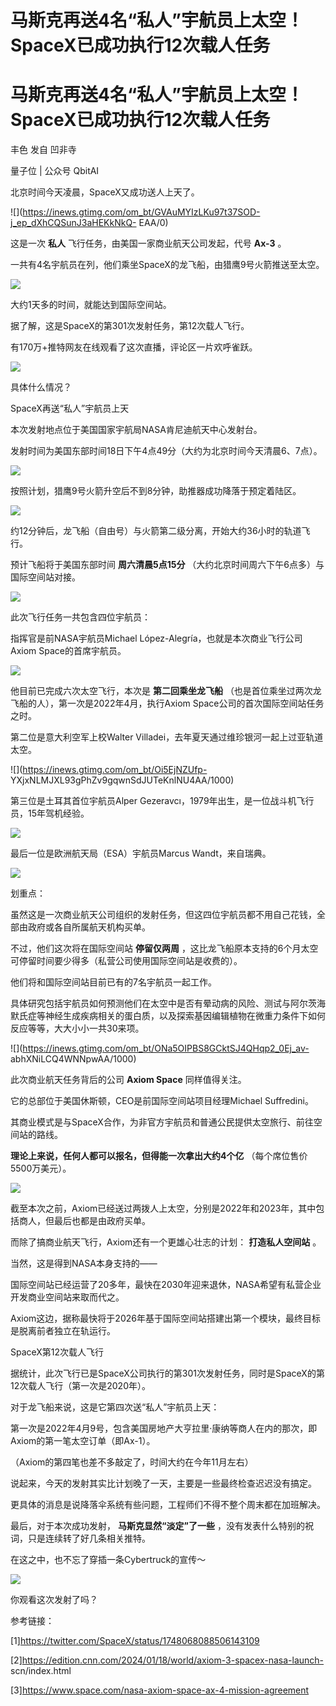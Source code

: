 # 马斯克再送4名“私人”宇航员上太空！SpaceX已成功执行12次载人任务

# 马斯克再送4名“私人”宇航员上太空！SpaceX已成功执行12次载人任务

丰色 发自 凹非寺

量子位 | 公众号 QbitAI

北京时间今天凌晨，SpaceX又成功送人上天了。

![](https://inews.gtimg.com/om_bt/GVAuMYIzLKu97t37SOD-j_ep_dXhCQSunJ3aHEKkNkQ-
EAA/0)

这是一次 **私人** 飞行任务，由美国一家商业航天公司发起，代号 **Ax-3** 。

一共有4名宇航员在列，他们乘坐SpaceX的龙飞船，由猎鹰9号火箭推送至太空。

![](https://inews.gtimg.com/om_bt/O2KbzEtmUdhcvx2jlSGpcYtTbi_fQq9iKWFdn0Izdf6CQAA/1000)

大约1天多的时间，就能达到国际空间站。

据了解，这是SpaceX的第301次发射任务，第12次载人飞行。

有170万+推特网友在线观看了这次直播，评论区一片欢呼雀跃。

![](https://inews.gtimg.com/om_bt/OsVXWEXDB2_DKrVPlQ3WezKgye8My7CekrWJSBJ45UKlkAA/1000)

具体什么情况？

SpaceX再送“私人”宇航员上天

本次发射地点位于美国国家宇航局NASA肯尼迪航天中心发射台。

发射时间为美国东部时间18日下午4点49分（大约为北京时间今天清晨6、7点）。

![](https://inews.gtimg.com/om_bt/OsQDUYtV3Zoeevs7XrVt_jcneS7rEIu3Gq0J2cN6xJcP8AA/1000)

按照计划，猎鹰9号火箭升空后不到8分钟，助推器成功降落于预定着陆区。

![](https://inews.gtimg.com/om_bt/OOGFOy2z2ApcThQgxMslem7Uqnu0r1Ubxpn2YSHdHKs0sAA/1000)

约12分钟后，龙飞船（自由号）与火箭第二级分离，开始大约36小时的轨道飞行。

预计飞船将于美国东部时间 **周六清晨5点15分** （大约北京时间周六下午6点多）与国际空间站对接。

![](https://inews.gtimg.com/om_bt/Oy8XbKhbDyFIUENKgjYcGwipsjuwyUB5wvvFnjvWfR5cYAA/1000)

此次飞行任务一共包含四位宇航员：

指挥官是前NASA宇航员Michael López-Alegría，也就是本次商业飞行公司Axiom Space的首席宇航员。

![](https://inews.gtimg.com/om_bt/OyTqRr4JsZRKWCUZcMdsG_rNjESReXCJ476cNTXGSWtj8AA/1000)

他目前已完成六次太空飞行，本次是 **第二回乘坐龙飞船** （也是首位乘坐过两次龙飞船的人），第一次是2022年4月，执行Axiom
Space公司的首次国际空间站任务之时。

第二位是意大利空军上校Walter Villadei，去年夏天通过维珍银河一起上过亚轨道太空。

![](https://inews.gtimg.com/om_bt/Oi5EjNZUfp-
YXjxNLMJXL93gPhZv9gqwnSdJUTeKnlNU4AA/1000)

第三位是土耳其首位宇航员Alper Gezeravcı，1979年出生，是一位战斗机飞行员，15年驾机经验。

![](https://inews.gtimg.com/om_bt/OzlKOYsiER9ALGnBHOiz59Uo6458QDw0cbXy0Ugz5uQAUAA/1000)

最后一位是欧洲航天局（ESA）宇航员Marcus Wandt，来自瑞典。

![](https://inews.gtimg.com/om_bt/ObDrvZmPJU2QxFe721IRGwRBth3-kpM2Epr8UpC1CXsIMAA/1000)

划重点：

虽然这是一次商业航天公司组织的发射任务，但这四位宇航员都不用自己花钱，全部由政府或各自所属航天机构买单。

不过，他们这次将在国际空间站 **停留仅两周** ，这比龙飞船原本支持的6个月太空可停留时间要少得多（私营公司使用国际空间站是收费的）。

他们将和国际空间站目前已有的7名宇航员一起工作。

具体研究包括宇航员如何预测他们在太空中是否有晕动病的风险、测试与阿尔茨海默氏症等神经生成疾病相关的蛋白质，以及探索基因编辑植物在微重力条件下如何反应等等，大大小小一共30来项。

![](https://inews.gtimg.com/om_bt/ONa5OIPBS8GCktSJ4QHqp2_0Ej_av-
abhXNiLCQ4WNNpwAA/1000)

此次商业航天任务背后的公司 **Axiom Space** 同样值得关注。

它的总部位于美国休斯顿，CEO是前国际空间站项目经理Michael Suffredini。

其商业模式是与SpaceX合作，为非官方宇航员和普通公民提供太空旅行、前往空间站的路线。

**理论上来说，任何人都可以报名，但得能一次拿出大约4个亿** （每个席位售价5500万美元）。

![](https://inews.gtimg.com/om_bt/OjU2sbCtfGQM6VvLusQNIOt4Xyt0QCUmbHS3g5j4lOq8MAA/1000)

截至本次之前，Axiom已经送过两拨人上太空，分别是2022年和2023年，其中包括商人，但最后也都是由政府买单。

而除了搞商业航天飞行，Axiom还有一个更雄心壮志的计划： **打造私人空间站** 。

当然，这是得到NASA本身支持的——

国际空间站已经运营了20多年，最快在2030年迎来退休，NASA希望有私营企业开发商业空间站来取而代之。

Axiom这边，据称最快将于2026年基于国际空间站搭建出第一个模块，最终目标是脱离前者独立在轨运行。

SpaceX第12次载人飞行

据统计，此次飞行已是SpaceX公司执行的第301次发射任务，同时是SpaceX的第12次载人飞行（第一次是2020年）。

对于龙飞船来说，这是它第四次送“私人”宇航员上天：

第一次是2022年4月9号，包含美国房地产大亨拉里·康纳等商人在内的那次，即Axiom的第一笔太空订单（即Ax-1）。

（Axiom的第四笔也差不多敲定了，时间大约在今年11月左右）

说起来，今天的发射其实比计划晚了一天，主要是一些最终检查迟迟没有搞定。

更具体的消息是说降落伞系统有些问题，工程师们不得不整个周末都在加班解决。

最后，对于本次成功发射， **马斯克显然“淡定”了一些** ，没有发表什么特别的祝词，只是连续转了好几条相关推特。

在这之中，也不忘了穿插一条Cybertruck的宣传～

![](https://inews.gtimg.com/om_bt/OmxA3VOy66CGP1F1GPq6-3-MtXlmSkZ3EQvNuJfN6mfuoAA/1000)

你观看这次发射了吗？

参考链接：

[1]https://twitter.com/SpaceX/status/1748068088506143109

[2]https://edition.cnn.com/2024/01/18/world/axiom-3-spacex-nasa-launch-
scn/index.html

[3]https://www.space.com/nasa-axiom-space-ax-4-mission-agreement

